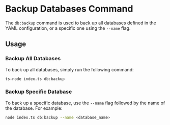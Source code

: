 # Backup Databases Command

The `db:backup` command is used to back up all databases defined in the YAML configuration, or a specific one using the `--name` flag.

## Usage

### Backup All Databases

To back up all databases, simply run the following command:

```bash
ts-node index.ts db:backup
```

### Backup Specific Database

To back up a specific database, use the `--name` flag followed by the name of the database. For example:

```bash
node index.ts db:backup --name <database_name>
```
